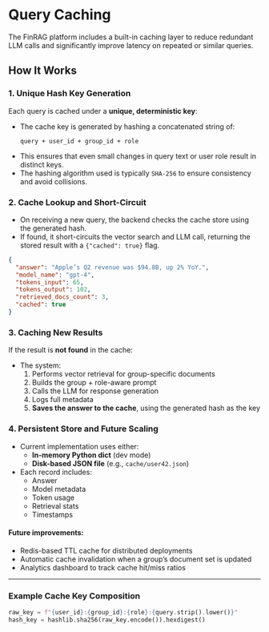 # Query Caching

The FinRAG platform includes a built-in caching layer to reduce redundant LLM calls and significantly improve latency on repeated or similar queries.

## How It Works

### 1. Unique Hash Key Generation

Each query is cached under a **unique, deterministic key**:

- The cache key is generated by hashing a concatenated string of:
  ```
  query + user_id + group_id + role
  ```
- This ensures that even small changes in query text or user role result in distinct keys.
- The hashing algorithm used is typically `SHA-256` to ensure consistency and avoid collisions.

### 2. Cache Lookup and Short-Circuit

- On receiving a new query, the backend checks the cache store using the generated hash.
- If found, it short-circuits the vector search and LLM call, returning the stored result with a `{"cached": true}` flag.

```json
{
  "answer": "Apple’s Q2 revenue was $94.8B, up 2% YoY.",
  "model_name": "gpt-4",
  "tokens_input": 65,
  "tokens_output": 102,
  "retrieved_docs_count": 3,
  "cached": true
}
```

### 3. Caching New Results

If the result is **not found** in the cache:

- The system:
  1. Performs vector retrieval for group-specific documents
  2. Builds the group + role-aware prompt
  3. Calls the LLM for response generation
  4. Logs full metadata
  5. **Saves the answer to the cache**, using the generated hash as the key

### 4. Persistent Store and Future Scaling

- Current implementation uses either:
  - **In-memory Python dict** (dev mode)
  - **Disk-based JSON file** (e.g., `cache/user42.json`)
- Each record includes:
  - Answer
  - Model metadata
  - Token usage
  - Retrieval stats
  - Timestamps

#### Future improvements:
- Redis-based TTL cache for distributed deployments
- Automatic cache invalidation when a group’s document set is updated
- Analytics dashboard to track cache hit/miss ratios

---

### Example Cache Key Composition

```python
raw_key = f"{user_id}:{group_id}:{role}:{query.strip().lower()}"
hash_key = hashlib.sha256(raw_key.encode()).hexdigest()
```